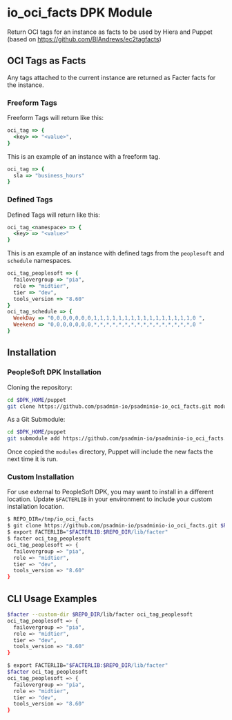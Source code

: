# io_oci_facts DPK Module

Return OCI tags for an instance as facts to be used by Hiera and Puppet (based on https://github.com/BIAndrews/ec2tagfacts)

## OCI Tags as Facts

Any tags attached to the current instance are returned as Facter facts for the instance. 

### Freeform Tags

Freeform Tags will return like this:

```ruby
oci_tag => {
  <key> => "<value>",
}
```

This is an example of an instance with a freeform tag.

```ruby
oci_tag => {
  sla => "business_hours"
}
```

### Defined Tags

Defined Tags will return like this:

```ruby
oci_tag_<namespace> => {
  <key> => "<value>"
}
```

This is an example of an instance with defined tags from the `peoplesoft` and `schedule` namespaces.

```ruby
oci_tag_peoplesoft => {
  failovergroup => "pia",
  role => "midtier",
  tier => "dev",
  tools_version => "8.60"
}
oci_tag_schedule => {
  WeekDay => "0,0,0,0,0,0,0,1,1,1,1,1,1,1,1,1,1,1,1,1,1,1,1,0 ",
  Weekend => "0,0,0,0,0,0,0,*,*,*,*,*,*,*,*,*,*,*,*,*,*,*,*,0 "
}
```

## Installation

### PeopleSoft DPK Installation

Cloning the repository:

```bash
cd $DPK_HOME/puppet
git clone https://github.com/psadmin-io/psadminio-io_oci_facts.git modules/io_oci_facts
```

As a Git Submodule:

```bash
cd $DPK_HOME/puppet
git submodule add https://github.com/psadmin-io/psadminio-io_oci_facts.git modules/io_oci_facts
```

Once copied the `modules` directory, Puppet will include the new facts the next time it is run.

### Custom Installation

For use external to PeopleSoft DPK, you may want to install in a different location. Update `$FACTERLIB` in your environment to include your custom installation location.

```bash
$ REPO_DIR=/tmp/io_oci_facts
$ git clone https://github.com/psadmin-io/psadminio-io_oci_facts.git $REPO_DIR
$ export FACTERLIB="$FACTERLIB:$REPO_DIR/lib/facter"
$ facter oci_tag_peoplesoft
oci_tag_peoplesoft => {
  failovergroup => "pia",
  role => "midtier",
  tier => "dev",
  tools_version => "8.60"
}
```

## CLI Usage Examples

```bash
$facter --custom-dir $REPO_DIR/lib/facter oci_tag_peoplesoft
oci_tag_peoplesoft => {
  failovergroup => "pia",
  role => "midtier",
  tier => "dev",
  tools_version => "8.60"
}
```

```bash
$ export FACTERLIB="$FACTERLIB:$REPO_DIR/lib/facter"
$facter oci_tag_peoplesoft
oci_tag_peoplesoft => {
  failovergroup => "pia",
  role => "midtier",
  tier => "dev",
  tools_version => "8.60"
}
```
